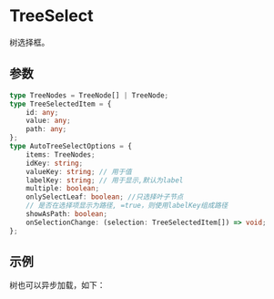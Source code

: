 # TreeSelect

树选择框。

## 参数

```ts
type TreeNodes = TreeNode[] | TreeNode;
type TreeSelectedItem = {
    id: any;
    value: any;
    path: any;
};
type AutoTreeSelectOptions = {
    items: TreeNodes;
    idKey: string;
    valueKey: string; // 用于值
    labelKey: string; // 用于显示,默认为label
    multiple: boolean;
    onlySelectLeaf: boolean; //只选择叶子节点
    // 是否在选择项显示为路径, =true，则使用labelKey组成路径
    showAsPath: boolean;
    onSelectionChange: (selection: TreeSelectedItem[]) => void;
};
```

## 示例

<demo html="autoform/widgets/tree-select.html"/>

树也可以异步加载，如下：

<demo html="autoform/widgets/lazy-tree-select.html"/>
